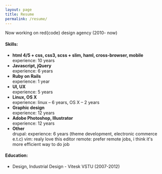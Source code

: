 ```yaml
---
layout: page
title: Resume
permalink: /resume/
---
```



Now working on red{code} design agency (2010- now)

#### Skills:

- **html 4/5 + css, css3, scss + slim, haml, cross-browser, mobile** <br>
  experience: 10 years
- **Javascript, jQuery** <br>
  experience: 6 years
- **Ruby on Rails** <br>
  experience: 1 year
- **UI, UX** <br>
  experience: 5 years
- **Linux, OS X** <br>
  experience: linux – 6 years, OS X – 2 years
- **Graphic design** <br>
  experience: 12 years
- **Adobe Photoshop, Illustrator** <br>
  experience: 12 years
- **Other** <br>
  drupal: experience: 6 years (theme development, electronic commerce e.t.c)
  vim: realy love this editor
  remote: prefer remote jobs, i think it's more efficient way to do job

#### Education:
- Design, Industrial Design - Vitesk VSTU (2007-2012)
